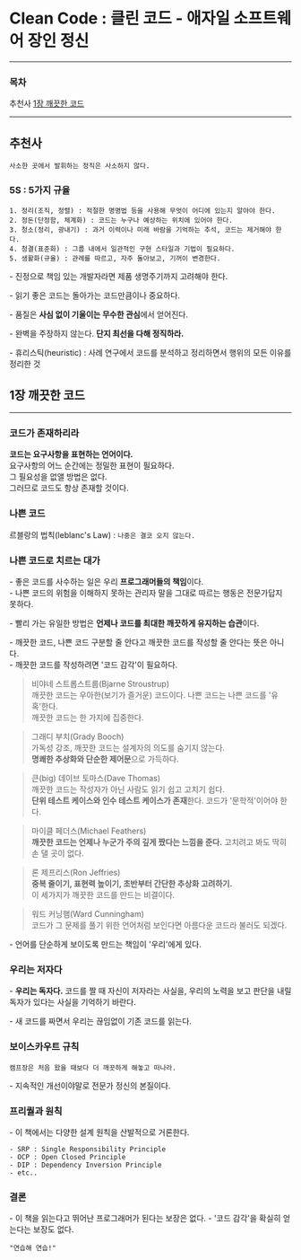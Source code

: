 # Clean Code : 클린 코드 - 애자일 소프트웨어 장인 정신

***

### 목차
추천사
<u>1장 깨끗한 코드</u>

***

## 추천사
`사소한 곳에서 발휘하는 정직은 사소하지 않다.`  

### 5S : 5가지 규율
```
1. 정리(조직, 정렬) : 적절한 명명법 등을 사용해 무엇이 어디에 있는지 알아야 한다.  
2. 정돈(단정함, 체계화) : 코드는 누구나 예상하는 위치에 있어야 한다.  
3. 청소(정리, 광내기) : 과거 이력이나 미래 바람을 기억하는 추석, 코드는 제거해야 한다.  
4. 청결(표준화) : 그룹 내에서 일관적인 구현 스타일과 기법이 필요하다.  
5. 생활화(규율) : 관례를 따르고, 자주 돌아보고, 기꺼이 변경한다.  
```

\- 진정으로 책임 있는 개발자라면 제품 생명주기까지 고려해야 한다.  

\- 읽기 좋은 코드는 돌아가는 코드만큼이나 중요하다.  

\- 품질은 **사심 없이 기울이는 무수한 관심**에서 얻어진다.  

\- 완벽을 주장하지 않는다. **단지 최선을 다해 정직하라.**  

\- 휴리스틱(heuristic) : 사례 연구에서 코드를 분석하고 정리하면서 행위의 모든 이유를 정리한 것  

## 1장 깨끗한 코드

***

### 코드가 존재하리라  
**코드는 요구사항을 표현하는 언어이다.**  
요구사항의 어느 순간에는 정밀한 표현이 필요하다.  
그 필요성을 없앨 방법은 없다.  
그러므로 코드도 항상 존재할 것이다.  

### 나쁜 코드  
르블랑의 법칙(leblanc's Law) : `나중은 결코 오지 않는다.`  

### 나쁜 코드로 치르는 대가  
\- 좋은 코드를 사수하는 일은 우리 **프로그래머들의 책임**이다.  
\- 나쁜 코드의 위험을 이해하지 못하는 관리자 말을 그대로 따르는 행동은 전문가답지 못하다.  

\- 빨리 가는 유일한 방법은 **언제나 코드를 최대한 깨끗하게 유지하는 습관**이다.  

\- 깨끗한 코드, 나쁜 코드 구분할 줄 안다고 깨끗한 코드를 작성할 줄 안다는 뜻은 아니다.  
\- 깨끗한 코드를 작성하려면 '코드 감각'이 필요하다.  

> 비야네 스트롭스트룹(Bjarne Stroustrup)  
> 깨끗한 코드는 우아한(보기가 즐거운) 코드이다. 나쁜 코드는 나쁜 코드를 '유혹'한다.  
> 깨끗한 코드는 한 가지에 집중한다.  

> 그래디 부치(Grady Booch)  
> 가독성 강조, 깨끗한 코드는 설계자의 의도를 숨기지 않는다.  
> **명쾌한 추상화와 단순한 제어문**으로 가득하다.  

> 큰(big) 데이브 토마스(Dave Thomas)  
> 깨끗한 코드는 작성자가 아닌 사람도 읽기 쉽고 고치기 쉽다.  
> **단위 테스트 케이스와 인수 테스트 케이스가 존재**한다. 코드가 '문학적'이어야 한다.  

> 마이클 페더스(Michael Feathers)  
> **깨끗한 코드는 언제나 누군가 주의 깊게 짰다는 느낌을 준다.** 고치려고 봐도 딱히 손 댈 곳이 없다.  

> 론 제프리스(Ron Jeffries)  
> **중복 줄이기, 표현력 높이기, 초반부터 간단한 추상화 고려하기.**  
> 이 세가지가 깨끗한 코드를 만드는 비결이다.  

> 워드 커닝햄(Ward Cunningham)  
> 코드가 그 문제를 풀기 위한 언어처럼 보인다면 아름다운 코드라 불러도 되겠다.  

\- 언어를 단순하게 보이도록 만드는 책임이 '우리'에게 있다.  

### 우리는 저자다  
\- **우리는 독자다.** 코드를 짤 때 자신이 저자라는 사실을, 우리의 노력을 보고 판단을 내릴 독자가 있다는 사실을 기억하기 바란다.  

\- 새 코드를 짜면서 우리는 끊임없이 기존 코드를 읽는다.  

### 보이스카우트 규칙  
`캠프장은 처음 왔을 때보다 더 깨끗하게 해놓고 떠나라.`  

\- 지속적인 개선이야말로 전문가 정신의 본질이다.  

### 프리퀄과 원칙
\- 이 책에서는 다양한 설계 원칙을 산발적으로 거론한다.  

```
- SRP : Single Responsibility Principle
- OCP : Open Closed Principle
- DIP : Dependency Inversion Principle
- etc..
```

### 결론
\- 이 책을 읽는다고 뛰어난 프로그래머가 된다는 보장은 없다.
\- '코드 감각'을 확실히 얻는다는 보장도 없다.

`"연습해 연습!"`
